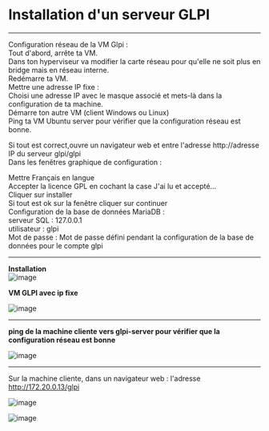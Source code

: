 # Installation d'un serveur GLPI

________

Configuration réseau de la VM Glpi :   
Tout d'abord, arrête ta VM.   
Dans ton hyperviseur va modifier la carte réseau pour qu'elle ne soit plus en bridge mais en réseau interne.   
Redémarre ta VM.  
Mettre une adresse IP fixe :  
Choisi une adresse IP avec le masque associé et mets-là dans la configuration de ta machine.  
Démarre ton autre VM (client Windows ou Linux)  
Ping ta VM Ubuntu server pour vérifier que la configuration réseau est bonne.  

Si tout est correct,ouvre un navigateur web et entre l'adresse http://adresse IP du serveur glpi/glpi  
Dans les fenêtres graphique de configuration :  

Mettre Français en langue  
Accepter la licence GPL en cochant la case J'ai lu et accepté...  
Cliquer sur installer  
Si tout est ok sur la fenêtre cliquer sur continuer  
Configuration de la base de données MariaDB :  
serveur SQL : 127.0.0.1  
utilisateur : glpi  
Mot de passe : Mot de passe défini pendant la configuration de la base de données pour le compte glpi  
__________

**Installation**  
![image](https://github.com/techerbeatrice/installation_serveur_glpi/assets/138071140/ace1b2fa-198e-4234-8636-9f60119138f1)


**VM GLPI avec ip fixe**  

![image](https://github.com/techerbeatrice/installation_serveur_glpi/assets/138071140/9e3f25e5-ce64-49ff-b472-549c5740a6a6)

_______

**ping de la machine cliente vers glpi-server pour vérifier que la configuration réseau est bonne**

![image](https://github.com/techerbeatrice/installation_serveur_glpi/assets/138071140/24d01893-6ed0-4739-ac43-69e917d87fee)

_________

Sur la machine cliente, dans un navigateur web : l'adresse http://172.20.0.13/glpi   

![image](https://github.com/techerbeatrice/installation_serveur_glpi/assets/138071140/8b368930-9027-4920-8cf3-52321cfc6e39)


![image](https://github.com/techerbeatrice/installation_serveur_glpi/assets/138071140/2cb43f24-caa1-48af-9e36-e6b497eaba26)



















